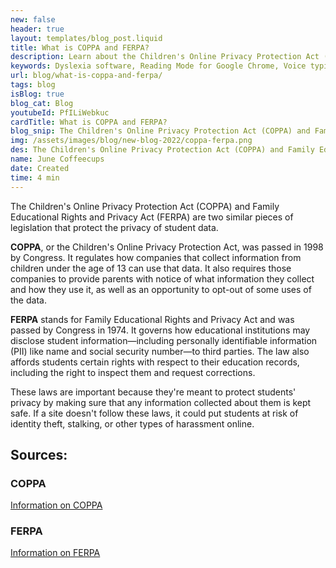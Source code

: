 ```yaml
---
new: false
header: true
layout: templates/blog_post.liquid
title: What is COPPA and FERPA?
description: Learn about the Children's Online Privacy Protection Act (COPPA) and Family Educational Rights and Privacy Act (FERPA), two important pieces of legislation that safeguard the privacy of student data.
keywords: Dyslexia software, Reading Mode for Google Chrome, Voice typing for Chrome, Text to speech for Chrome, text reader, Immersive Reader, dyslexia fonts, accessibility software, dyslexia software, Helperbird for Edge, Helperbird for Firefox, Helperbird for Chrome, Opendyslexic for Chrome, OpenDyslexic
url: blog/what-is-coppa-and-ferpa/
tags: blog
isBlog: true
blog_cat: Blog
youtubeId: PfILiWebkuc
cardTitle: What is COPPA and FERPA?
blog_snip: The Children's Online Privacy Protection Act (COPPA) and Family Educational Rights and Privacy Act (FERPA) are two similar pieces of legislation that protect the privacy of student data.
img: /assets/images/blog/new-blog-2022/coppa-ferpa.png
des: The Children's Online Privacy Protection Act (COPPA) and Family Educational Rights and Privacy Act (FERPA) are two similar pieces of legislation that protect the privacy of student data.
name: June Coffeecups
date: Created
time: 4 min
---
```



The Children's Online Privacy Protection Act (COPPA) and Family Educational Rights and Privacy Act
(FERPA) are two similar pieces of legislation that protect the privacy of student data.

**COPPA**, or the Children's Online Privacy Protection Act, was passed in 1998 by Congress. It
regulates how companies that collect information from children under the age of 13 can use that
data. It also requires those companies to provide parents with notice of what information they
collect and how they use it, as well as an opportunity to opt-out of some uses of the data.

**FERPA** stands for Family Educational Rights and Privacy Act and was passed by Congress in 1974.
It governs how educational institutions may disclose student information—including personally
identifiable information (PII) like name and social security number—to third parties. The law also
affords students certain rights with respect to their education records, including the right to
inspect them and request corrections.

These laws are important because they're meant to protect students' privacy by making sure that any
information collected about them is kept safe. If a site doesn't follow these laws, it could put
students at risk of identity theft, stalking, or other types of harassment online.

## Sources:

### COPPA

[Information on COPPA](https://www.ftc.gov/business-guidance/resources/complying-coppa-frequently-asked-questions?msclkid=dac21fc7ce5511ecbca94bf6327c3826)

### FERPA

[Information on FERPA](https://www.cdc.gov/phlp/publications/topic/ferpa.html?msclkid=13232553ce5611ec8741a253c1f3c01a)
